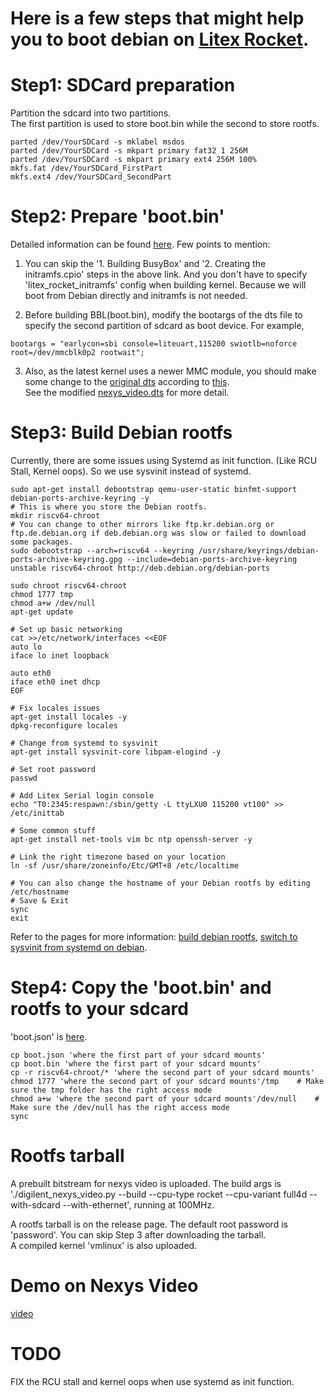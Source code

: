 # Here is a few steps that might help you to boot debian on [Litex Rocket](https://github.com/litex-hub/linux-on-litex-rocket).  
# Step1: SDCard preparation
Partition the sdcard into two partitions.  
The first partition is used to store boot.bin while the second to store rootfs.  
```
parted /dev/YourSDCard -s mklabel msdos  
parted /dev/YourSDCard -s mkpart primary fat32 1 256M  
parted /dev/YourSDCard -s mkpart primary ext4 256M 100%
mkfs.fat /dev/YourSDCard_FirstPart
mkfs.ext4 /dev/YourSDCard_SecondPart
```
# Step2: Prepare 'boot.bin'
Detailed information can be found [here](https://github.com/litex-hub/linux-on-litex-rocket#building-the-software-bootbin-busybox-linux-and-bbl).
Few points to mention:
1) You can skip the '1. Building BusyBox' and '2. Creating the initramfs.cpio' steps in the above link. And you don't have to specify 'litex_rocket_initramfs' config when building kernel. Because we will boot from Debian directly and initramfs is not needed.  

3) Before building BBL(boot.bin), modify the bootargs of the dts file to specify the second partition of sdcard as boot device. For example,
```
bootargs = "earlycon=sbi console=liteuart,115200 swiotlb=noforce root=/dev/mmcblk0p2 rootwait";

```
3) Also, as the latest kernel uses a newer MMC module, you should make some change to the [original dts](https://github.com/litex-hub/linux-on-litex-rocket/tree/master/conf) according to [this](https://github.com/tongchen126/Boot-Debian-On-Litex-Rocket/commit/1bcbc8b602e83ea81bc24e25deed52ecf9d9fdb9).  
See the modified [nexys_video.dts](https://github.com/tongchen126/Boot-Debian-On-Litex-Rocket/blob/main/nexys_video_prebuilt/nexys_video.dts) for more detail.

# Step3: Build Debian rootfs
Currently, there are some issues using Systemd as init function. (Like RCU Stall, Kernel oops).
So we use sysvinit instead of systemd.
```
sudo apt-get install debootstrap qemu-user-static binfmt-support debian-ports-archive-keyring -y
# This is where you store the Debian rootfs.
mkdir riscv64-chroot 
# You can change to other mirrors like ftp.kr.debian.org or ftp.de.debian.org if deb.debian.org was slow or failed to download some packages.
sudo debootstrap --arch=riscv64 --keyring /usr/share/keyrings/debian-ports-archive-keyring.gpg --include=debian-ports-archive-keyring unstable riscv64-chroot http://deb.debian.org/debian-ports

sudo chroot riscv64-chroot
chmod 1777 tmp
chmod a+w /dev/null
apt-get update

# Set up basic networking
cat >>/etc/network/interfaces <<EOF
auto lo
iface lo inet loopback

auto eth0
iface eth0 inet dhcp
EOF

# Fix locales issues
apt-get install locales -y
dpkg-reconfigure locales

# Change from systemd to sysvinit
apt-get install sysvinit-core libpam-elogind -y

# Set root password
passwd

# Add Litex Serial login console
echo "T0:2345:respawn:/sbin/getty -L ttyLXU0 115200 vt100" >> /etc/inittab

# Some common stuff
apt-get install net-tools vim bc ntp openssh-server -y

# Link the right timezone based on your location
ln -sf /usr/share/zoneinfo/Etc/GMT+8 /etc/localtime

# You can also change the hostname of your Debian rootfs by editing /etc/hostname
# Save & Exit
sync
exit
```
Refer to the pages for more information: [build debian rootfs](https://wiki.debian.org/RISC-V), [switch to sysvinit from systemd on debian](https://wiki.debian.org/Init).
# Step4: Copy the 'boot.bin' and rootfs to your sdcard
'boot.json' is [here](https://github.com/tongchen126/Boot-Debian-On-Litex-Rocket/blob/main/boot.json).
```
cp boot.json 'where the first part of your sdcard mounts'
cp boot.bin 'where the first part of your sdcard mounts'
cp -r riscv64-chroot/* 'where the second part of your sdcard mounts'
chmod 1777 'where the second part of your sdcard mounts'/tmp    # Make sure the tmp folder has the right access mode
chmod a+w 'where the second part of your sdcard mounts'/dev/null    # Make sure the /dev/null has the right access mode
sync
```
# Rootfs tarball
A prebuilt bitstream for nexys video is uploaded. The build args is './digilent_nexys_video.py --build --cpu-type rocket --cpu-variant full4d --with-sdcard --with-ethernet', running at 100MHz.  
  
A rootfs tarball is on the release page. The default root password is 'password'. You can skip Step 3 after downloading the tarball.  
A compiled kernel 'vmlinux' is also uploaded.  


# Demo on Nexys Video  
[video](https://user-images.githubusercontent.com/31961076/148379809-498dda97-2297-4b3c-8180-8a1d49f2c028.mp4)

# TODO
FIX the RCU stall and kernel oops when use systemd as init function.
